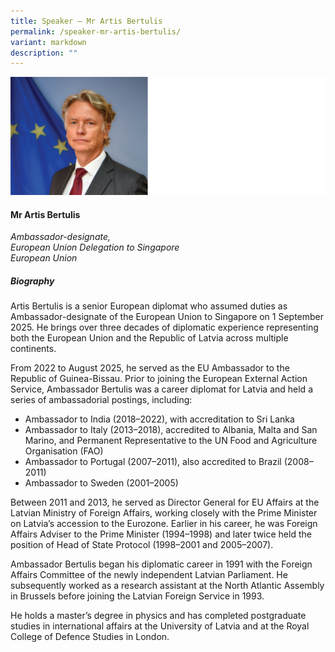 ```yaml
---
title: Speaker – Mr Artis Bertulis
permalink: /speaker-mr-artis-bertulis/
variant: markdown
description: ""
---
```

![](/images/2025%20speakers/Artis_Bertulis.png)
#### **Mr Artis Bertulis**

*Ambassador-designate, <br>European Union Delegation to Singapore<br>European Union*

##### **Biography**
Artis Bertulis is a senior European diplomat who assumed duties as Ambassador-designate of the European Union to Singapore on 1 September 2025. He brings over three decades of diplomatic experience representing both the European Union and the Republic of Latvia across multiple continents.

From 2022 to August 2025, he served as the EU Ambassador to the Republic of Guinea-Bissau. Prior to joining the European External Action Service, Ambassador Bertulis was a career diplomat for Latvia and held a series of ambassadorial postings, including:

* Ambassador to India (2018–2022), with accreditation to Sri Lanka
* Ambassador to Italy (2013–2018), accredited to Albania, Malta and San Marino, and Permanent Representative to the UN Food and Agriculture Organisation (FAO)
* Ambassador to Portugal (2007–2011), also accredited to Brazil (2008–2011)
* Ambassador to Sweden (2001–2005)

Between 2011 and 2013, he served as Director General for EU Affairs at the Latvian Ministry of Foreign Affairs, working closely with the Prime Minister on Latvia’s accession to the Eurozone. Earlier in his career, he was Foreign Affairs Adviser to the Prime Minister (1994–1998) and later twice held the position of Head of State Protocol (1998–2001 and 2005–2007).

Ambassador Bertulis began his diplomatic career in 1991 with the Foreign Affairs Committee of the newly independent Latvian Parliament. He subsequently worked as a research assistant at the North Atlantic Assembly in Brussels before joining the Latvian Foreign Service in 1993.

He holds a master’s degree in physics and has completed postgraduate studies in international affairs at the University of Latvia and at the Royal College of Defence Studies in London. 

